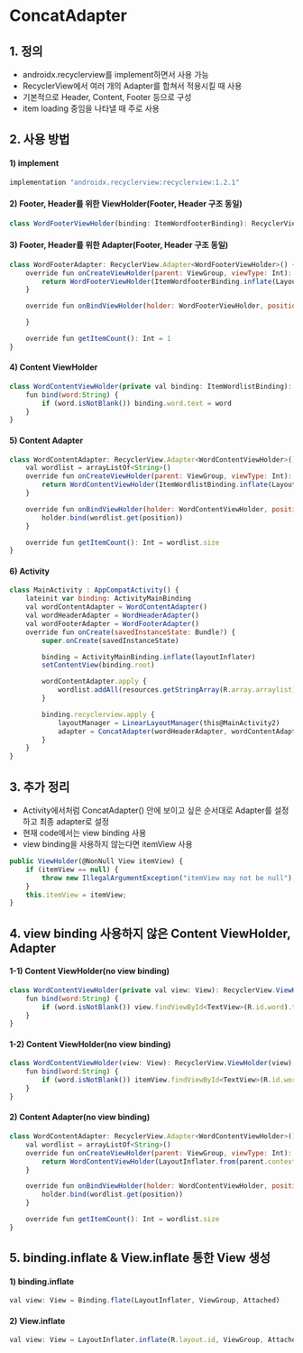 # ConcatAdapter
## 1. 정의
- androidx.recyclerview를 implement하면서 사용 가능
- RecyclerView에서 여러 개의 Adapter를 합쳐서 적용시킬 때 사용
- 기본적으로 Header, Content, Footer 등으로 구성
- item loading 중임을 나타낼 때 주로 사용
## 2. 사용 방법
#### 1) implement
```javascript
implementation "androidx.recyclerview:recyclerview:1.2.1"
```
#### 2) Footer, Header를 위한 ViewHolder(Footer, Header 구조 동일)
```javascript
class WordFooterViewHolder(binding: ItemWordfooterBinding): RecyclerView.ViewHolder(binding.root) 
```
#### 3) Footer, Header를 위한 Adapter(Footer, Header 구조 동일)
```javascript
class WordFooterAdapter: RecyclerView.Adapter<WordFooterViewHolder>() {
    override fun onCreateViewHolder(parent: ViewGroup, viewType: Int): WordFooterViewHolder {
        return WordFooterViewHolder(ItemWordfooterBinding.inflate(LayoutInflater.from(parent.context), parent, false))
    }

    override fun onBindViewHolder(holder: WordFooterViewHolder, position: Int) {

    }

    override fun getItemCount(): Int = 1
}
```
#### 4) Content ViewHolder
```javascript
class WordContentViewHolder(private val binding: ItemWordlistBinding): RecyclerView.ViewHolder(binding.root) {
    fun bind(word:String) {
        if (word.isNotBlank()) binding.word.text = word
    }
}
```
#### 5) Content Adapter
```javascript
class WordContentAdapter: RecyclerView.Adapter<WordContentViewHolder>() {
    val wordlist = arrayListOf<String>()
    override fun onCreateViewHolder(parent: ViewGroup, viewType: Int): WordContentViewHolder {
        return WordContentViewHolder(ItemWordlistBinding.inflate(LayoutInflater.from(parent.context), parent, false))
    }

    override fun onBindViewHolder(holder: WordContentViewHolder, position: Int) {
        holder.bind(wordlist.get(position))
    }

    override fun getItemCount(): Int = wordlist.size
}
```
#### 6) Activity
```javascript
class MainActivity : AppCompatActivity() {
    lateinit var binding: ActivityMainBinding
    val wordContentAdapter = WordContentAdapter()
    val wordHeaderAdapter = WordHeaderAdapter()
    val wordFooterAdapter = WordFooterAdapter()
    override fun onCreate(savedInstanceState: Bundle?) {
        super.onCreate(savedInstanceState)

        binding = ActivityMainBinding.inflate(layoutInflater)
        setContentView(binding.root)

        wordContentAdapter.apply {
            wordlist.addAll(resources.getStringArray(R.array.arraylist))
        }

        binding.recyclerview.apply {
            layoutManager = LinearLayoutManager(this@MainActivity2)
            adapter = ConcatAdapter(wordHeaderAdapter, wordContentAdapter, wordFooterAdapter)
        }
    }
}
```
## 3. 추가 정리
- Activity에서처럼 ConcatAdapter() 안에 보이고 싶은 순서대로 Adapter를 설정하고 최종 adapter로 설정
- 현재 code에서는 view binding 사용
- view binding을 사용하지 않는다면 itemView 사용
```javascript
public ViewHolder(@NonNull View itemView) {
    if (itemView == null) {
        throw new IllegalArgumentException("itemView may not be null");
    }
    this.itemView = itemView;
}
```
## 4. view binding 사용하지 않은 Content ViewHolder, Adapter
#### 1-1) Content ViewHolder(no view binding)
```javascript
class WordContentViewHolder(private val view: View): RecyclerView.ViewHolder(view) {
    fun bind(word:String) {
        if (word.isNotBlank()) view.findViewById<TextView>(R.id.word).text = word
    }
}
```
#### 1-2) Content ViewHolder(no view binding)
```javascript
class WordContentViewHolder(view: View): RecyclerView.ViewHolder(view) {
    fun bind(word:String) {
        if (word.isNotBlank()) itemView.findViewById<TextView>(R.id.word).text = word
    }
}
```
#### 2) Content Adapter(no view binding)
```javascript
class WordContentAdapter: RecyclerView.Adapter<WordContentViewHolder>() {
    val wordlist = arrayListOf<String>()
    override fun onCreateViewHolder(parent: ViewGroup, viewType: Int): WordContentViewHolder {
        return WordContentViewHolder(LayoutInflater.from(parent.context).inflate(R.layout.item_wordlist, parent, false))
    }

    override fun onBindViewHolder(holder: WordContentViewHolder, position: Int) {
        holder.bind(wordlist.get(position))
    }

    override fun getItemCount(): Int = wordlist.size
}
```
## 5. binding.inflate & View.inflate 통한 View 생성
#### 1) binding.inflate
```javascript
val view: View = Binding.flate(LayoutInflater, ViewGroup, Attached)
```
#### 2) View.inflate
```javascript
val view: View = LayoutInflater.inflate(R.layout.id, ViewGroup, Attached)
```

